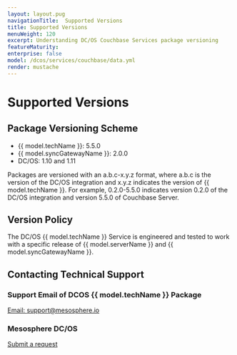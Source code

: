 ```yaml
---
layout: layout.pug
navigationTitle:  Supported Versions
title: Supported Versions
menuWeight: 120
excerpt: Understanding DC/OS Couchbase Services package versioning
featureMaturity:
enterprise: false
model: /dcos/services/couchbase/data.yml
render: mustache
---
```


# Supported Versions

## Package Versioning Scheme

- {{ model.techName }}: 5.5.0
- {{ model.syncGatewayName }}: 2.0.0
- DC/OS: 1.10 and 1.11

Packages are versioned with an a.b.c-x.y.z format, where a.b.c is the version of the DC/OS integration and x.y.z indicates the version of {{ model.techName }}. For example, 0.2.0-5.5.0 indicates version 0.2.0 of the DC/OS integration and version 5.5.0 of Couchbase Server.

## Version Policy

The DC/OS {{ model.techName }} Service is engineered and tested to work with a specific release of {{ model.serverName }} and {{ model.syncGatewayName }}.

## Contacting Technical Support

### Support Email of DCOS {{ model.techName }} Package

[Email: support@mesosphere.io](mailto:support@mesosphere.io)

### Mesosphere DC/OS

[Submit a request](https://support.mesosphere.com/hc/en-us/requests/new)
